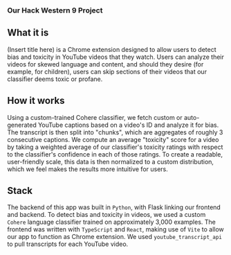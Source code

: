### Our Hack Western 9 Project

## What it is

(Insert title here) is a Chrome extension designed to allow users to detect bias and toxicity in YouTube videos that they watch. Users can analyze their videos for skewed language and content, and should they desire (for example, for children), users can skip sections of their videos that our classifier deems toxic or profane.

## How it works

Using a custom-trained Cohere classifier, we fetch custom or auto-generated YouTube captions based on a video's ID and analyze it for bias. The transcript is then split into "chunks", which are aggregates of roughly 3 consecutive captions. We compute an average "toxicity" score for a video by taking a weighted average of our classifier's toxicity ratings with respect to the classifier's confidence in each of those ratings. To create a readable, user-friendly scale, this data is then normalized to a custom distribution, which we feel makes the results more intuitive for users.

## Stack

The backend of this app was built in `Python`, with Flask linking our frontend and backend. To detect bias and toxicity in videos, we used a custom `Cohere` language classifier trained on approximately 3,000 examples. The frontend was written with `TypeScript` and `React`, making use of `Vite` to allow our app to function as Chrome extension. We used `youtube_transcript_api` to pull transcripts for each YouTube video.

